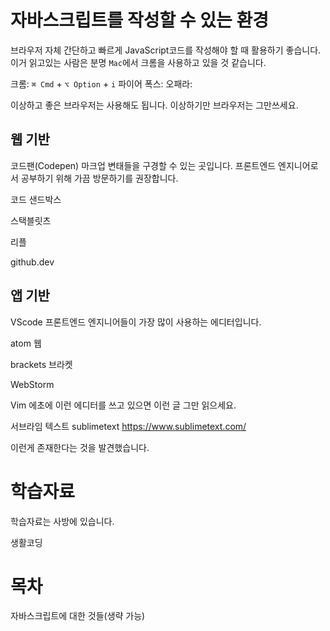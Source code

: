 # 자바스크립트를 작성할 수 있는 환경

브라우저 자체
간단하고 빠르게 JavaScript코드를 작성해야 할 때 활용하기 좋습니다.
이거 읽고있는 사람은 분명 `Mac`에서 크롬을 사용하고 있을 것 같습니다.

크롬: `⌘ Cmd` + `⌥ Option` + `i`
파이어 폭스:
오패라:

이상하고 좋은 브라우저는 사용해도 됩니다. 이상하기만 브라우저는 그만쓰세요.

## 웹 기반


코드팬(Codepen)
마크업 변태들을 구경할 수 있는 곳입니다. 프론트엔드 엔지니어로서 공부하기 위해 가끔 방문하기를 권장합니다.

코드 샌드박스

스택블릿츠

리플

github.dev

## 앱 기반

VScode
프론트엔드 엔지니어들이 가장 많이 사용하는 에디터입니다.

atom
웹

brackets
브라켓

WebStorm

Vim
에초에 이런 에디터를 쓰고 있으면 이런 글 그만 읽으세요.

서브라임 텍스트 sublimetext
https://www.sublimetext.com/

이런게 존재한다는 것을 발견했습니다.

# 학습자료
학습자료는 사방에 있습니다.

생활코딩

# 목차

자바스크립트에 대한 것들(생략 가능)

